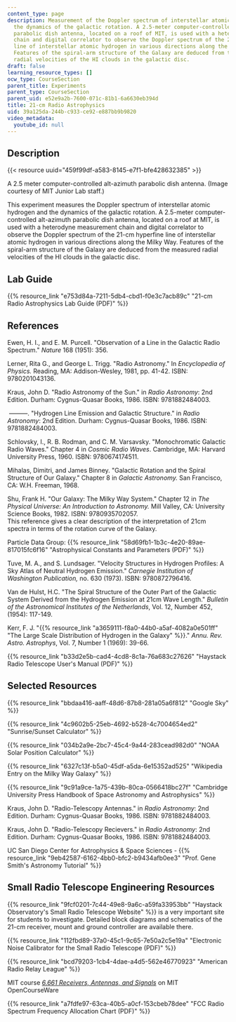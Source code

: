 ```yaml
---
content_type: page
description: Measurement of the Doppler spectrum of interstellar atomic hydrogen and
  the dynamics of the galactic rotation. A 2.5-meter computer-controlled alt-azimuth
  parabolic dish antenna, located on a roof of MIT, is used with a heterodyne measurement
  chain and digital correlator to observe the Doppler spectrum of the 21-cm hyperfine
  line of interstellar atomic hydrogen in various directions along the Milky Way.
  Features of the spiral-arm structure of the Galaxy are deduced from the measured
  radial velocities of the HI clouds in the galactic disc.
draft: false
learning_resource_types: []
ocw_type: CourseSection
parent_title: Experiments
parent_type: CourseSection
parent_uid: e52e9a2b-7600-071c-81b1-6a6630eb394d
title: 21-cm Radio Astrophysics
uid: 39a125da-244b-c933-ce92-e887bb9b9820
video_metadata:
  youtube_id: null
---
```

## Description

{{< resource uuid="459f99df-a583-8145-e7f1-bfe428632385" >}}

A 2.5 meter computer-controlled alt-azimuth parabolic dish antenna. (Image courtesy of MIT Junior Lab staff.)

This experiment measures the Doppler spectrum of interstellar atomic hydrogen and the dynamics of the galactic rotation. A 2.5-meter computer-controlled alt-azimuth parabolic dish antenna, located on a roof at MIT, is used with a heterodyne measurement chain and digital correlator to observe the Doppler spectrum of the 21-cm hyperfine line of interstellar atomic hydrogen in various directions along the Milky Way. Features of the spiral-arm structure of the Galaxy are deduced from the measured radial velocities of the HI clouds in the galactic disc.

## Lab Guide

{{% resource_link "e753d84a-7211-5db4-cbd1-f0e3c7acb89c" "21-cm Radio Astrophysics Lab Guide (PDF)" %}}

## References

Ewen, H. I., and E. M. Purcell. "Observation of a Line in the Galactic Radio Spectrum." *Nature* 168 (1951): 356.

Lerner, Rita G., and George L. Trigg. "Radio Astronomy." In *Encyclopedia of Physics.* Reading, MA: Addison-Wesley, 1981, pp. 41-42. ISBN: 9780201043136.

Kraus, John D. "Radio Astronomy of the Sun." in *Radio Astronomy*: 2nd Edition. Durham: Cygnus-Quasar Books, 1986. ISBN: 9781882484003.

 ———. "Hydrogen Line Emission and Galactic Structure." in *Radio Astronomy*: 2nd Edition. Durham: Cygnus-Quasar Books, 1986. ISBN: 9781882484003.

Schlovsky, I., R. B. Rodman, and C. M. Varsavsky. "Monochromatic Galactic Radio Waves." Chapter 4 in *Cosmic Radio Waves*. Cambridge, MA: Harvard University Press, 1960. ISBN: 9780674174511.

Mihalas, Dimitri, and James Binney. "Galactic Rotation and the Spiral Structure of Our Galaxy." Chapter 8 in *Galactic Astronomy.* San Francisco, CA: W.H. Freeman, 1968.

Shu, Frank H. "Our Galaxy: The Milky Way System." Chapter 12 in *The Physical Universe: An Introduction to Astronomy.* Mill Valley, CA: University Science Books, 1982. ISBN: 9780935702057.   
This reference gives a clear description of the interpretation of 21cm spectra in terms of the rotation curve of the Galaxy.

Particle Data Group: {{% resource_link "58d69fb1-1b3c-4e20-89ae-817015fc6f16" "Astrophysical Constants and Parameters (PDF)" %}}

Tuve, M. A., and S. Lundsager. "Velocity Structures in Hydrogen Profiles: A Sky Atlas of Neutral Hydrogen Emission." *Carnegie Institution of Washington Publication,* no. 630 (1973). ISBN: 9780872796416.

Van de Hulst, H.C. "The Spiral Structure of the Outer Part of the Galactic System Derived from the Hydrogen Emission at 21cm Wave Length." *Bulletin of the Astronomical Institutes of the Netherlands*, Vol. 12, Number 452, (1954): 117-149.

Kerr, F. J. "{{% resource_link "a3659111-f8a0-44b0-a5af-4082a0e501ff" "The Large Scale Distribution of Hydrogen in the Galaxy" %}}." *Annu. Rev. Astro. Astrophys*, Vol. 7, Number 1 (1969): 39-66.

{{% resource_link "b33d2e5b-cad4-4cd8-8c1a-76a683c27626" "Haystack Radio Telescope User's Manual (PDF)" %}}

## Selected Resources

{{% resource_link "bbdaa416-aaff-48d6-87b8-281a05a6f812" "Google Sky" %}}

{{% resource_link "4c9602b5-25eb-4692-b528-4c7004654ed2" "Sunrise/Sunset Calculator" %}}

{{% resource_link "034b2a9e-2bc7-45c4-9a44-283cead982d0" "NOAA Solar Position Calculator" %}}

{{% resource_link "6327c13f-b5a0-45df-a5da-6e15352ad525" "Wikipedia Entry on the Milky Way Galaxy" %}}

{{% resource_link "9c91a9ce-1a75-439b-80ca-0566418bc27f" "Cambridge University Press Handbook of Space Astronomy and Astrophysics" %}}

Kraus, John D. "Radio-Telescopy Antennas." in *Radio Astronomy*: 2nd Edition. Durham: Cygnus-Quasar Books, 1986. ISBN: 9781882484003.

Kraus, John D. "Radio-Telescopy Recievers." in *Radio Astronomy*: 2nd Edition. Durham: Cygnus-Quasar Books, 1986. ISBN: 9781882484003.

UC San Diego Center for Astrophysics & Space Sciences - {{% resource_link "9eb42587-6162-4bb0-bfc2-b9434afb0ee3" "Prof. Gene Smith's Astronomy Tutorial" %}}

## Small Radio Telescope Engineering Resources

{{% resource_link "9fcf0201-7c44-49e8-9a6c-a59fa33953bb" "Haystack Observatory's Small Radio Telescope Website" %}} is a very important site for students to investigate. Detailed block diagrams and schematics of the 21-cm receiver, mount and ground controller are available there.

{{% resource_link "112fbd89-37a0-45c1-9c65-7e50a2c5e19a" "Electronic Noise Calibrator for the Small Radio Telescope (PDF)" %}} 

{{% resource_link "bcd79203-1cb4-4dae-a4d5-562e46770923" "American Radio Relay League" %}}

MIT course [*6.661 Receivers, Antennas, and Signals*](/courses/6-661-receivers-antennas-and-signals-spring-2003) on MIT OpenCourseWare

{{% resource_link "a7fdfe97-63ca-40b5-a0cf-153cbeb78dee" "FCC Radio Spectrum Frequency Allocation Chart (PDF)" %}}